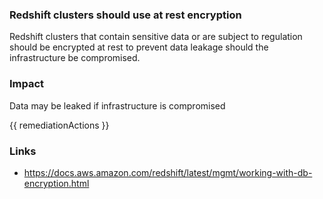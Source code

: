 
### Redshift clusters should use at rest encryption

Redshift clusters that contain sensitive data or are subject to regulation should be encrypted at rest to prevent data leakage should the infrastructure be compromised.

### Impact
Data may be leaked if infrastructure is compromised

<!-- DO NOT CHANGE -->
{{ remediationActions }}

### Links
- https://docs.aws.amazon.com/redshift/latest/mgmt/working-with-db-encryption.html
        